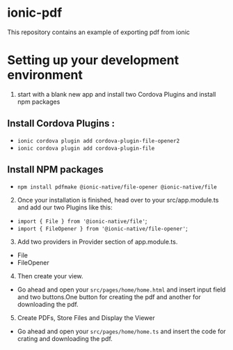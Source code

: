 # ionic-pdf
This repository contains an example of exporting pdf from ionic
# Setting up your development environment
1. start with a blank new app and install two Cordova Plugins and install npm packages

## Install Cordova Plugins :
* ```ionic cordova plugin add cordova-plugin-file-opener2```
* ```ionic cordova plugin add cordova-plugin-file```
## Install NPM packages
* ```npm install pdfmake @ionic-native/file-opener @ionic-native/file```
2. Once your installation is finished, head over to your src/app.module.ts and add our two Plugins like this:
* ```import { File } from '@ionic-native/file'```;
* ```import { FileOpener } from '@ionic-native/file-opener'```;
3. Add two providers in Provider section of app.module.ts.
* File
* FileOpener 
4. Then create your view.
  * Go ahead and open your ```src/pages/home/home.html``` and insert input field and two buttons.One button for creating the pdf and another for downloading the pdf.
5. Create PDFs, Store Files and Display the Viewer
  * Go ahead and open your ```src/pages/home/home.ts``` and insert the code for crating and downloading the pdf.
